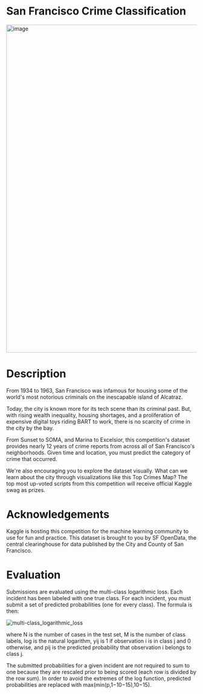 # San Francisco Crime Classification
<img width="1600" height="867" alt="image" src="https://github.com/user-attachments/assets/61aec2e7-ae3c-442c-8cb9-bb3217983a80" />


# Description
From 1934 to 1963, San Francisco was infamous for housing some of the world's most notorious criminals on the inescapable island of Alcatraz.

Today, the city is known more for its tech scene than its criminal past. But, with rising wealth inequality, housing shortages, and a proliferation of expensive digital toys riding BART to work, there is no scarcity of crime in the city by the bay.

From Sunset to SOMA, and Marina to Excelsior, this competition's dataset provides nearly 12 years of crime reports from across all of San Francisco's neighborhoods. Given time and location, you must predict the category of crime that occurred.

We're also encouraging you to explore the dataset visually. What can we learn about the city through visualizations like this Top Crimes Map? The top most up-voted scripts from this competition will receive official Kaggle swag as prizes.


# Acknowledgements
Kaggle is hosting this competition for the machine learning community to use for fun and practice. This dataset is brought to you by SF OpenData, the central clearinghouse for data published by the City and County of San Francisco.

# Evaluation
Submissions are evaluated using the multi-class logarithmic loss. Each incident has been labeled with one true class. For each incident, you must submit a set of predicted probabilities (one for every class). The formula is then:

![multi-class_logarithmic_loss](https://github.com/JamesSuryaPutra/San-Francisco-Crime-Classification/assets/155945814/ca734c21-03d4-4c39-a540-cbb7bcbb6d28)


where N is the number of cases in the test set, M is the number of class labels, log is the natural logarithm, yij is 1 if observation i is in class j and 0 otherwise, and pij is the predicted probability that observation i belongs to class j.

The submitted probabilities for a given incident are not required to sum to one because they are rescaled prior to being scored (each row is divided by the row sum). In order to avoid the extremes of the log function, predicted probabilities are replaced with max(min(p,1−10−15),10−15).
